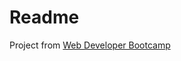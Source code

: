 # Readme

Project from [Web Developer Bootcamp](https://www.udemy.com/course/the-web-developer-bootcamp/)
